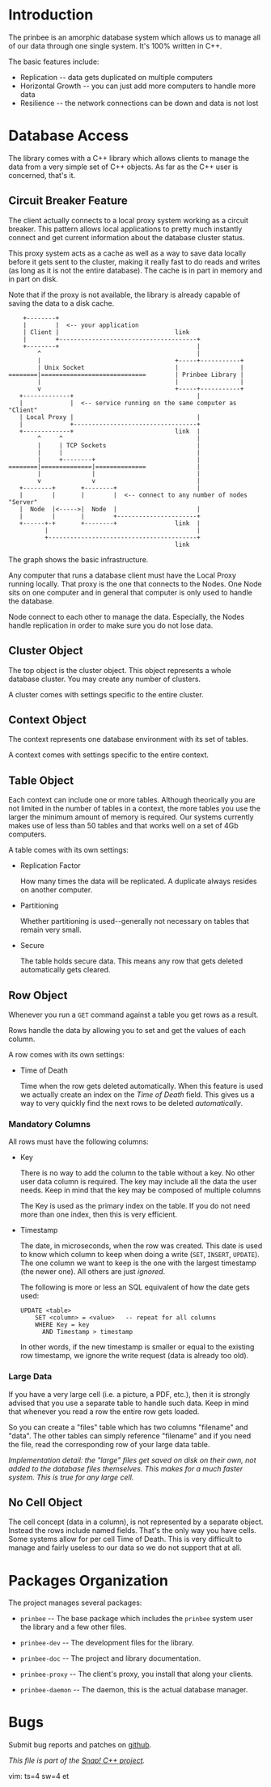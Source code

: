 
# Introduction

The prinbee is an amorphic database system which allows us to manage
all of our data through one single system. It's 100% written in C++.

The basic features include:

* Replication -- data gets duplicated on multiple computers
* Horizontal Growth -- you can just add more computers to handle more data
* Resilience -- the network connections can be down and data is not lost


# Database Access

The library comes with a C++ library which allows clients to manage
the data from a very simple set of C++ objects. As far as the C++ user
is concerned, that's it.

## Circuit Breaker Feature

The client actually connects to a local proxy system working as a circuit
breaker. This pattern allows local applications to pretty much instantly
connect and get current information about the database cluster status.

This proxy system acts as a cache as well as a way to save data locally
before it gets sent to the cluster, making it really fast to do reads and
writes (as long as it is not the entire database). The cache is in part
in memory and in part on disk.

Note that if the proxy is not available, the library is already capable of
saving the data to a disk cache.

        +--------+
        |        |  <-- your application
        | Client |                                link
        |        +--------------------------------------+
        +--------+                                      |
            ^                                           |
            |                                     +-----+-----------+
            | Unix Socket                         |                 |
    ========|=============================        | Prinbee Library |
            |                                     |                 |
            v                                     +-----+-----------+
       +-------------+                                  |
       |             |  <-- service running on the same computer as "Client"
       | Local Proxy |                                  |
       |             +----------------------------------+
       +-------------+                            link  |
            ^     ^                                     |
            |     | TCP Sockets                         |
            |     |                                     |
            |     +--------+                            |
    ========|==============|==============              |
            |              |                            |
            v              v                            |
       +--------+       +--------+                      |
       |        |       |        |  <-- connect to any number of nodes "Server"
       |  Node  |<----->|  Node  |                      |
       |        |       |        +----------------------+
       +------+-+       +--------+                link  |
              |                                         |
              +-----------------------------------------+
                                                  link

The graph shows the basic infrastructure.

Any computer that runs a database client must have the Local Proxy running
locally. That proxy is the one that connects to the Nodes. One Node sits on
one computer and in general that computer is only used to handle the database.

Node connect to each other to manage the data. Especially, the Nodes handle
replication in order to make sure you do not lose data.

## Cluster Object

The top object is the cluster object. This object represents a whole
database cluster. You may create any number of clusters.

A cluster comes with settings specific to the entire cluster.

## Context Object

The context represents one database environment with its set of tables.

A context comes with settings specific to the entire context.

## Table Object

Each context can include one or more tables. Although theorically you are
not limited in the number of tables in a context, the more tables you use
the larger the minimum amount of memory is required. Our systems currently
makes use of less than 50 tables and that works well on a set of 4Gb
computers.

A table comes with its own settings:

* Replication Factor

  How many times the data will be replicated. A duplicate always resides
  on another computer.

* Partitioning

  Whether partitioning is used--generally not necessary on tables that
  remain very small.

* Secure

  The table holds secure data. This means any row that gets deleted
  automatically gets cleared.

## Row Object

Whenever you run a `GET` command against a table you get rows as a result.

Rows handle the data by allowing you to set and get the values of each
column.

A row comes with its own settings:

* Time of Death

  Time when the row gets deleted automatically. When this feature is used
  we actually create an index on the _Time of Death_ field. This gives us
  a way to very quickly find the next rows to be deleted _automatically_.

### Mandatory Columns

All rows must have the following columns:

* Key

  There is no way to add the column to the table without a key.
  No other user data column is required. The key may include all
  the data the user needs. Keep in mind that the key may be composed
  of multiple columns

  The Key is used as the primary index on the table. If you do not need
  more than one index, then this is very efficient.

* Timestamp

  The date, in microseconds, when the row was created. This date is
  used to know which column to keep when doing a write (`SET`,
  `INSERT`, `UPDATE`). The one column we want to keep is the one
  with the largest timestamp (the newer one). All others are just
  _ignored_.

  The following is more or less an SQL equivalent of how the date
  gets used:

      UPDATE <table>
          SET <column> = <value>   -- repeat for all columns
          WHERE Key = key
            AND Timestamp > timestamp

  In other words, if the new timestamp is smaller or equal to the
  existing row timestamp, we ignore the write request (data is already
  too old).

### Large Data

If you have a very large cell (i.e. a picture, a PDF, etc.), then it is
strongly advised that you use a separate table to handle such data. Keep
in mind that whenever you read a row the entire row gets loaded.

So you can create a "files" table which has two columns "filename" and
"data". The other tables can simply reference "filename" and if you need
the file, read the corresponding row of your large data table.

_Implementation detail: the "large" files get saved on disk on their own,
not added to the database files themselves. This makes for a much faster
system. This is true for any large cell._

## No Cell Object

The cell concept (data in a column), is not represented by a separate object.
Instead the rows include named fields. That's the only way you have cells.
Some systems allow for per cell Time of Death. This is very difficult to
manage and fairly useless to our data so we do not support that at all.


# Packages Organization

The project manages several packages:

* `prinbee` -- The base package which includes the `prinbee` system user
               the library and a few other files.

* `prinbee-dev` -- The development files for the library.

* `prinbee-doc` -- The project and library documentation.

* `prinbee-proxy` -- The client's proxy, you install that along your clients.

* `prinbee-daemon` -- The daemon, this is the actual database manager.


# Bugs

Submit bug reports and patches on
[github](https://github.com/m2osw/prinbee/issues).


_This file is part of the [Snap! C++ project](https://snapwebsites.org/)._

vim: ts=4 sw=4 et
